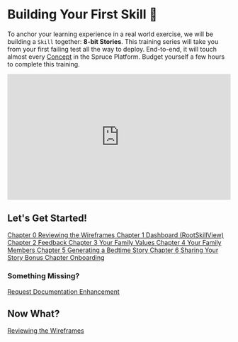 # Building Your First Skill 🧩

To anchor your learning experience in a real world exercise, we will be building a `Skill` together: **8-bit Stories**. This training series will take you from your first failing test all the way to deploy. End-to-end, it will touch almost every [Concept](/concepts) in the Spruce Platform. Budget yourself a few hours to complete this training.

<div style="padding:56.25% 0 0 0;position:relative;"><iframe src="https://player.vimeo.com/video/960504621?h=32d1ec593e&amp;badge=0&amp;autopause=0&amp;player_id=0&amp;app_id=58479" frameborder="0" allow="autoplay; fullscreen; picture-in-picture; clipboard-write" style="position:absolute;top:0;left:0;width:100%;height:100%;" title="8-Bit Stories"></iframe></div><script src="https://player.vimeo.com/api/player.js"></script>


## Let's Get Started!

<div class="guide-sections">
    <a href="wireframes/" class="section-link">
        <span class="section-number">Chapter 0</span>
        <span class="section-title">Reviewing the Wireframes</span>
    </a>
    <a href="root/" class="section-link">
        <span class="section-number">Chapter 1</span>
        <span class="section-title">Dashboard (RootSkillView)</span>
    </a>
    <a href="values/" class="section-link">
        <span class="section-number">Chapter 2</span>
        <span class="section-title">Feedback</span>
    </a>
    <a href="members/" class="section-link">
        <span class="section-number">Chapter 3</span>
        <span class="section-title">Your Family Values</span>
    </a>
    <a href="multi-card-forms/" class="section-link">
        <span class="section-number">Chapter 4</span>
        <span class="section-title">Your Family Members</span>
    </a>
    <a href="personalized-stories/" class="section-link">
        <span class="section-number">Chapter 5</span>
        <span class="section-title">Generating a Bedtime Story</span>
    </a>
    <a href="personalized-stories/" class="section-link">
        <span class="section-number">Chapter 6</span>
        <span class="section-title">Sharing Your Story</span>
    </a>
    <a href="personalized-stories/" class="section-link">
        <span class="section-number">Bonus Chapter </span>
        <span class="section-title">Onboarding</span>
    </a>
</div>

### Something Missing?

<div class="grid-buttons">
    <a class="btn" href="https://forms.gle/2ZMtwUxg1egV8sHT8">Request Documentation Enhancement</a>
</div>

## Now What?

<div class="grid-buttons">
    <a class="btn" href="{{ '/training/building-a-skill/root/' | url }}">Reviewing the Wireframes</a>
</div>
